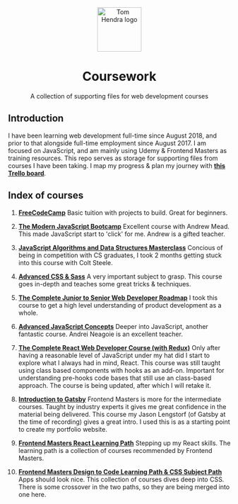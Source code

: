 <div align=center>
<img alt="Tom Hendra logo" src="https://res.cloudinary.com/tomhendra/image/upload/v1567091669/tomhendra-logo/tomhendra-logo-round-1024.png" width="100" />
<h1>Coursework</h1>
<p>A collection of supporting files for web development courses</p>
</div>

## Introduction

I have been learning web development full-time since August 2018, and prior to that alongside full-time employment since August 2017. I am focused on JavaScript, and am mainly using Udemy & Frontend Masters as training resources. This repo serves as storage for  supporting files from courses I have been taking. I map my progress & plan my journey with **[this Trello board](https://trello.com/b/R1CVyI4S)**.

## Index of courses

1)  **[FreeCodeCamp](free-code-camp)**
    Basic tuition with projects to build. Great for beginners. 

2)  **[The Modern JavaScript Bootcamp](udemy--modern-javascript-bootcamp)**
    Excellent course with Andrew Mead. This made JavaScript start to 'click' for me. Andrew is a gifted teacher.

3)  **[JavaScript Algorithms and Data Structures Masterclass](udemy--algorithms-and-data-structures)**
    Concious of being in competition with CS graduates, I took 2 months getting stuck into this course with Colt Steele.

4) **[Advanced CSS & Sass](udemy--advanced-css-and-sass)**
    A very important subject to grasp. This course goes in-depth and teaches some great tricks & techniques.

5) **[The Complete Junior to Senior Web Developer Roadmap](udemy--complete-junior-to-senior-web-developer)**
    I took this course to get a high level understanding of product development as a whole. 

6) **[Advanced JavaScript Concepts](udemy--advanced-javascript-concepts)**
    Deeper into JavaScript, another fantastic course. Andrei Neagoie is an excellent teacher. 

7) **[The Complete React Web Developer Course (with Redux)](udemy--complete-react-web-developer)**
    Only after having a reasonable level of JavaScript under my hat did I start to explore what I always had in mind, React. This course was still taught using class based components with hooks as an add-on. Important for understanding pre-hooks code bases that still use an class-based approach. The course is being updated, after which I will retake it. 

8) **[Introduction to Gatsby](frontend-masters--gatsby-intro)**
    Frontend Masters is more for the intermediate courses. Taught by industry experts it gives me great confidence in the material being delivered. This course my Jason Lengstorf (of Gatsby at the time of recording) gives a great intro. I used this is as a starting point to create my portfolio website. 

 9) **[Frontend Masters React Learning Path](frontend-masters--react)**
    Stepping up my React skills. The learning path is a collection of courses recommended by Frontend Masters. 

 10) **[Frontend Masters Design to Code Learning Path & CSS Subject Path](frontend-masters--design-to-code)**
    Apps should look nice. This collection of courses dives deep into CSS. There is some crossover in the two paths, so they are being merged into one here. 
